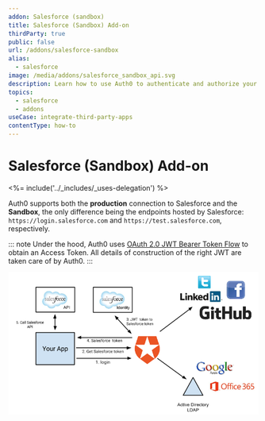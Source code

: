 ```yaml
---
addon: Salesforce (sandbox)
title: Salesforce (Sandbox) Add-on
thirdParty: true
public: false
url: /addons/salesforce-sandbox
alias:
  - salesforce
image: /media/addons/salesforce_sandbox_api.svg
description: Learn how to use Auth0 to authenticate and authorize your Salesforce (Sandbox) services.
topics:
  - salesforce
  - addons
useCase: integrate-third-party-apps
contentType: how-to
---
```


# Salesforce (Sandbox) Add-on

<%= include('../_includes/_uses-delegation') %>

Auth0 supports both the __production__ connection to Salesforce and the __Sandbox__, the only difference being the endpoints hosted by Salesforce: `https://login.salesforce.com` and `https://test.salesforce.com`, respectively.

::: note
  Under the hood, Auth0 uses <a href="https://help.salesforce.com/HTViewHelpDoc?id=remoteaccess_oauth_jwt_flow.htm&language=en_US">OAuth 2.0 JWT Bearer Token Flow</a> to obtain an Access Token. All details of construction of the right JWT are taken care of by Auth0.
:::

![](/media/articles/server-apis/salesforce-data-flow.png)
